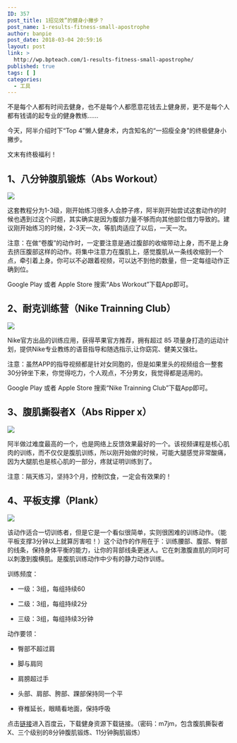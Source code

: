 ```yaml
---
ID: 357
post_title: 1招见效”的健身小撇步？
post_name: 1-results-fitness-small-apostrophe
author: banpie
post_date: 2018-03-04 20:59:16
layout: post
link: >
  http://wp.bpteach.com/1-results-fitness-small-apostrophe/
published: true
tags: [ ]
categories:
  - 工具
---
```

不是每个人都有时间去健身，也不是每个人都愿意花钱去上健身房，更不是每个人都有钱请的起专业的健身教练……

今天，阿半介绍时下“Top 4”懒人健身术，内含知名的“一招瘦全身”的终极健身小撇步。

文末有终极福利！

## 1、八分钟腹肌锻炼（Abs Workout）

![](http://mmbiz.qpic.cn/mmbiz/z3T1vlHdIX8oiaWvGHMk0OYaia0bLyF5oxh16PqqSmdnNVZL8Ibur3kftlfsoeEbYRHKOzRoYSE7Lho3qVUpW8Fw/0)

这套教程分为1-3级，刚开始练习很多人会脖子疼，阿半刚开始尝试这套动作的时候也遇到过这个问题，其实确实是因为腹部力量不够而向其他部位借力导致的。建议刚开始练习的时候，2-3天一次，等肌肉适应了以后，一天一次。

注意：在做“卷腹”的动作时，一定要注意是通过腹部的收缩带动上身，而不是上身去挤压腹部这样的动作。将集中注意力在腹肌上，感觉腹肌从一条线收缩到一个点，牵引着上身。你可以不必跟着视频，可以达不到他的数量，但一定每组动作正确到位。

Google Play 或者 Apple Store 搜索“Abs Workout”下载App即可。

## 2、耐克训练营（Nike Trainning Club）

![](http://mmbiz.qpic.cn/mmbiz/z3T1vlHdIX8oiaWvGHMk0OYaia0bLyF5ox5jl0C1yo99ibZxjuvoFF2S8mkE1fCn1e6DclShnmicSgibicUw31zPv9sQ/0)

Nike官方出品的训练应用，获得苹果官方推荐，拥有超过 85 项量身打造的运动计划，提供Nike专业教练的语音指导和随选指示,让你窈窕、健美又强壮。

注意：虽然APP的指导视频都是针对女同胞的，但是如果里头的视频组合一整套30分钟坐下来，你觉得吃力，个人观点，不分男女，我觉得都是适用的。

Google Play 或者 Apple Store 搜索“Nike Trainning Club”下载App即可。

## 3、腹肌撕裂者X（Abs Ripper x）

![](http://mmbiz.qpic.cn/mmbiz/z3T1vlHdIX8oiaWvGHMk0OYaia0bLyF5oxavFH1pkib8Yw42IrzXbhFXljfbfCicZnsy6ia9yicfpQFNibKgmy6vf9xwQ/0)

阿半做过难度最高的一个，也是网络上反馈效果最好的一个。该视频课程是核心肌肉的训练，而不仅仅是腹肌训练，所以刚开始做的时候，可能大腿感觉非常酸痛，因为大腿肌也是核心肌的一部分，疼就证明训练到了。

注意：隔天练习，坚持3个月，控制饮食，一定会有效果的！

## 4、平板支撑（Plank）

![](http://mmbiz.qpic.cn/mmbiz/z3T1vlHdIX8oiaWvGHMk0OYaia0bLyF5oxn5Zr4zmUpCDTicgPXJic79nnlgXenoofRFy98T6cmaoDOo8A5QZIstJw/0)

该动作适合一切训练者，但是它是一个看似很简单，实则很困难的训练动作。（能平板支撑3分钟以上就算厉害啦！）这个动作的作用在于：训练腰部、腹部、臀部的线条，保持身体平衡的能力，让你的背部线条更迷人。它在刺激腹直肌的同时可以刺激到腹横肌。是腹肌训练动作中少有的静力动作训练。

训练频度：

*   一级：3组，每组持续60

*   二级：3组，每组持续2分

*   三级：3组，每组持续3分钟

动作要领：

*   臀部不超过肩

*   脚与肩同

*   肩膀超过手

*   头部、肩部、胯部、踝部保持同一个平

*   脊椎延长，眼睛看地面，保持呼吸

点击[链接](http://pan.baidu.com/s/1gdFZa0b)进入百度云，下载健身资源下载链接。（密码：m7jm，包含腹肌撕裂者X、三个级别的8分钟腹肌锻炼、11分钟胸肌锻炼）